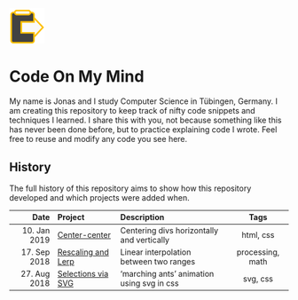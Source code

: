 <img src="media/codeonmymind.png" alt="Code On My Mind Icon" width="64px" height="auto">

# Code On My Mind

My name is Jonas and I study Computer Science in Tübingen, Germany. I am creating this repository to keep track of nifty code snippets and techniques I learned. I share this with you, not because something like this has never been done before, but to practice explaining code I wrote. Feel free to reuse and modify any code you see here.

## History

The full history of this repository aims to show how this repository developed and which projects were added when.


| Date | Project | Description | Tags |
|-----:|:--------|:------------|:----:|
| 10. Jan 2019 | [Center-center](./center-center) | Centering divs horizontally and vertically | html, css |
| 17. Sep 2018 | [Rescaling and Lerp](./rescaling-and-lerp) | Linear interpolation between two ranges | processing, math |
| 27. Aug 2018 | [Selections via SVG](./svg-selection) | ‘marching ants’ animation using svg in css | svg, css |
